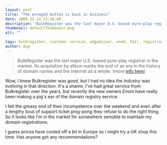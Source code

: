 ```yaml
---
layout: post
title: "The enraged mutton is back in business"
date: 2009-12-14 13:18:48
description: "BulkRegister was the last major U.S.-based pure-play registrar in the market. Its acquisition by eNom marks the end of an era in the history of domain names and the Internet as a whole. (more info here) Wow, I knew Bulkregister&#8230;"
thumbnail: defaultThumbnail.png
alt: ""

tags: bulkregister, customer service, edgedujour, enom, fail, registrar, value
author: dug
---
```


<blockquote><p>BulkRegister was the last major <span class="caps">U.S.</span>-based pure-play registrar in the market. Its acquisition by eNom marks the end of an era in the history of domain names and the Internet as a whole. (more <a href="http://www.ecommercetimes.com/story/Wrf8hhlukkZmM9/eNoms-Acquisition-of-BulkRegister-Changes-Domain-Name-Landscape.xhtml">info here</a>)</p></blockquote>

<p>Wow, I knew Bulkregister was good, but I had no idea the industry was evolving in that direction. It's a shame, I've had great service from Bulkregister over the years, but recently the new owners Enom have really been making a pig's ear of the domain registry service.</p>

<p>I felt the greasy end of their incompetence over the weekend and even after a lengthy bout of support ticket ping-pong they refuse to do the right thing. So it looks like I'm in the market for somewhere sensible to maintain my domain registrations. </p>

<p>I guess prices have cooled off a bit in Europe so I might try a UK shop this time. Has anyone got any recommendations?</p>
